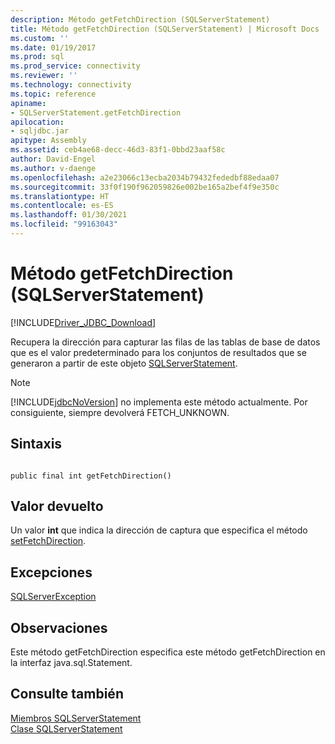 ```yaml
---
description: Método getFetchDirection (SQLServerStatement)
title: Método getFetchDirection (SQLServerStatement) | Microsoft Docs
ms.custom: ''
ms.date: 01/19/2017
ms.prod: sql
ms.prod_service: connectivity
ms.reviewer: ''
ms.technology: connectivity
ms.topic: reference
apiname:
- SQLServerStatement.getFetchDirection
apilocation:
- sqljdbc.jar
apitype: Assembly
ms.assetid: ceb4ae68-decc-46d3-83f1-0bbd23aaf58c
author: David-Engel
ms.author: v-daenge
ms.openlocfilehash: a2e23066c13ecba2034b79432fededbf88edaa07
ms.sourcegitcommit: 33f0f190f962059826e002be165a2bef4f9e350c
ms.translationtype: HT
ms.contentlocale: es-ES
ms.lasthandoff: 01/30/2021
ms.locfileid: "99163043"
---
```

# <a name="getfetchdirection-method-sqlserverstatement"></a>Método getFetchDirection (SQLServerStatement)
[!INCLUDE[Driver_JDBC_Download](../../../includes/driver_jdbc_download.md)]

  Recupera la dirección para capturar las filas de las tablas de base de datos que es el valor predeterminado para los conjuntos de resultados que se generaron a partir de este objeto [SQLServerStatement](../../../connect/jdbc/reference/sqlserverstatement-class.md).  
  
> [!NOTE]  
>  [!INCLUDE[jdbcNoVersion](../../../includes/jdbcnoversion_md.md)] no implementa este método actualmente. Por consiguiente, siempre devolverá FETCH_UNKNOWN.  
  
## <a name="syntax"></a>Sintaxis  
  
```  
  
public final int getFetchDirection()  
```  
  
## <a name="return-value"></a>Valor devuelto  
 Un valor **int** que indica la dirección de captura que especifica el método [setFetchDirection](../../../connect/jdbc/reference/setfetchdirection-method-sqlserverstatement.md).  
  
## <a name="exceptions"></a>Excepciones  
 [SQLServerException](../../../connect/jdbc/reference/sqlserverexception-class.md)  
  
## <a name="remarks"></a>Observaciones  
 Este método getFetchDirection especifica este método getFetchDirection en la interfaz java.sql.Statement.  
  
## <a name="see-also"></a>Consulte también  
 [Miembros SQLServerStatement](../../../connect/jdbc/reference/sqlserverstatement-members.md)   
 [Clase SQLServerStatement](../../../connect/jdbc/reference/sqlserverstatement-class.md)  
  
  
